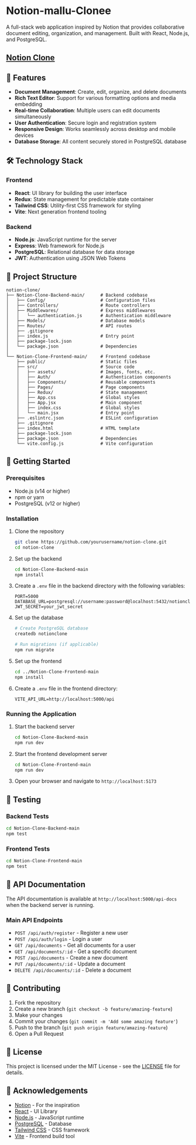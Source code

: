 # Notion-mallu-Clonee

A full-stack web application inspired by Notion that provides collaborative document editing, organization, and management. Built with React, Node.js, and PostgreSQL.

## [Notion Clone](https://notion-clonee.netlify.app/5ba1e6d7-72a2-4f76-a9a1-18b603dc7c35)

## 🚀 Features

- **Document Management**: Create, edit, organize, and delete documents
- **Rich Text Editor**: Support for various formatting options and media embedding
- **Real-time Collaboration**: Multiple users can edit documents simultaneously
- **User Authentication**: Secure login and registration system
- **Responsive Design**: Works seamlessly across desktop and mobile devices
- **Database Storage**: All content securely stored in PostgreSQL database

## 🛠️ Technology Stack

### Frontend
- **React**: UI library for building the user interface
- **Redux**: State management for predictable state container
- **Tailwind CSS**: Utility-first CSS framework for styling
- **Vite**: Next generation frontend tooling

### Backend
- **Node.js**: JavaScript runtime for the server
- **Express**: Web framework for Node.js
- **PostgreSQL**: Relational database for data storage
- **JWT**: Authentication using JSON Web Tokens

## 📂 Project Structure

```
notion-clone/
├── Notion-Clone-Backend-main/      # Backend codebase
│   ├── Config/                     # Configuration files
│   ├── Controllers/                # Route controllers
│   ├── Middlewares/                # Express middlewares
│   │   └── authentication.js       # Authentication middleware
│   ├── Models/                     # Database models
│   ├── Routes/                     # API routes
│   ├── .gitignore                 
│   ├── index.js                    # Entry point
│   ├── package-lock.json
│   └── package.json                # Dependencies
│
└── Notion-Clone-Frontend-main/     # Frontend codebase
    ├── public/                     # Static files
    ├── src/                        # Source code
    │   ├── assets/                 # Images, fonts, etc.
    │   ├── Auth/                   # Authentication components
    │   ├── Components/             # Reusable components
    │   ├── Pages/                  # Page components
    │   ├── Redux/                  # State management
    │   ├── App.css                 # Global styles
    │   ├── App.jsx                 # Main component
    │   ├── index.css               # Global styles
    │   └── main.jsx                # Entry point
    ├── .eslintrc.json              # ESLint configuration
    ├── .gitignore
    ├── index.html                  # HTML template
    ├── package-lock.json
    ├── package.json                # Dependencies
    └── vite.config.js              # Vite configuration
```

## 🚀 Getting Started

### Prerequisites

- Node.js (v14 or higher)
- npm or yarn
- PostgreSQL (v12 or higher)

### Installation

1. Clone the repository
   ```bash
   git clone https://github.com/yourusername/notion-clone.git
   cd notion-clone
   ```

2. Set up the backend
   ```bash
   cd Notion-Clone-Backend-main
   npm install
   ```

3. Create a `.env` file in the backend directory with the following variables:
   ```
   PORT=5000
   DATABASE_URL=postgresql://username:password@localhost:5432/notionclone
   JWT_SECRET=your_jwt_secret
   ```

4. Set up the database
   ```bash
   # Create PostgreSQL database
   createdb notionclone
   
   # Run migrations (if applicable)
   npm run migrate
   ```

5. Set up the frontend
   ```bash
   cd ../Notion-Clone-Frontend-main
   npm install
   ```

6. Create a `.env` file in the frontend directory:
   ```
   VITE_API_URL=http://localhost:5000/api
   ```

### Running the Application

1. Start the backend server
   ```bash
   cd Notion-Clone-Backend-main
   npm run dev
   ```

2. Start the frontend development server
   ```bash
   cd Notion-Clone-Frontend-main
   npm run dev
   ```

3. Open your browser and navigate to `http://localhost:5173`

## 🧪 Testing

### Backend Tests
```bash
cd Notion-Clone-Backend-main
npm test
```

### Frontend Tests
```bash
cd Notion-Clone-Frontend-main
npm test
```

## 📝 API Documentation

The API documentation is available at `http://localhost:5000/api-docs` when the backend server is running.

### Main API Endpoints

- `POST /api/auth/register` - Register a new user
- `POST /api/auth/login` - Login a user
- `GET /api/documents` - Get all documents for a user
- `GET /api/documents/:id` - Get a specific document
- `POST /api/documents` - Create a new document
- `PUT /api/documents/:id` - Update a document
- `DELETE /api/documents/:id` - Delete a document

## 🤝 Contributing

1. Fork the repository
2. Create a new branch (`git checkout -b feature/amazing-feature`)
3. Make your changes
4. Commit your changes (`git commit -m 'Add some amazing feature'`)
5. Push to the branch (`git push origin feature/amazing-feature`)
6. Open a Pull Request

## 📄 License

This project is licensed under the MIT License - see the [LICENSE](LICENSE) file for details.

## 🙏 Acknowledgements

- [Notion](https://www.notion.so/) - For the inspiration
- [React](https://reactjs.org/) - UI Library
- [Node.js](https://nodejs.org/) - JavaScript runtime
- [PostgreSQL](https://www.postgresql.org/) - Database
- [Tailwind CSS](https://tailwindcss.com/) - CSS framework
- [Vite](https://vitejs.dev/) - Frontend build tool
